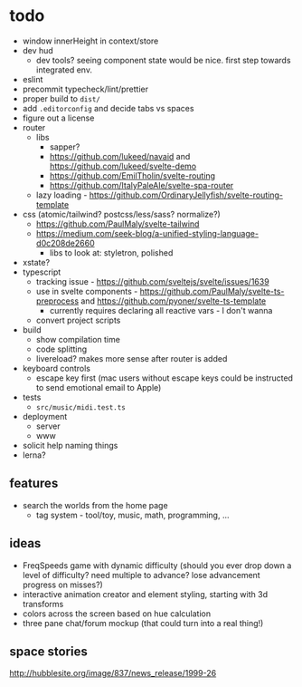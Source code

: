 # todo

- window innerHeight in context/store
- dev hud
  - dev tools? seeing component state would be nice. first step towards integrated env.
- eslint
- precommit typecheck/lint/prettier
- proper build to `dist/`
- add `.editorconfig` and decide tabs vs spaces
- figure out a license
- router
  - libs
    - sapper?
    - https://github.com/lukeed/navaid and https://github.com/lukeed/svelte-demo
    - https://github.com/EmilTholin/svelte-routing
    - https://github.com/ItalyPaleAle/svelte-spa-router
  - lazy loading - https://github.com/OrdinaryJellyfish/svelte-routing-template
- css (atomic/tailwind? postcss/less/sass? normalize?)
  - https://github.com/PaulMaly/svelte-tailwind
  - https://medium.com/seek-blog/a-unified-styling-language-d0c208de2660
    - libs to look at: styletron, polished
- xstate?
- typescript
  - tracking issue - https://github.com/sveltejs/svelte/issues/1639
  - use in svelte components - https://github.com/PaulMaly/svelte-ts-preprocess and https://github.com/pyoner/svelte-ts-template
    - currently requires declaring all reactive vars - I don't wanna
  - convert project scripts
- build
  - show compilation time
  - code splitting
  - livereload? makes more sense after router is added
- keyboard controls
  - escape key first (mac users without escape keys could be instructed to send emotional email to Apple)
- tests
  - `src/music/midi.test.ts`
- deployment
  - server
  - www
- solicit help naming things
- lerna?

## features

- search the worlds from the home page
  - tag system - tool/toy, music, math, programming, ...

## ideas

- FreqSpeeds game with dynamic difficulty (should you ever drop down a level of difficulty? need multiple to advance? lose advancement progress on misses?)
- interactive animation creator and element styling, starting with 3d transforms
- colors across the screen based on hue calculation
- three pane chat/forum mockup (that could turn into a real thing!)

## space stories
http://hubblesite.org/image/837/news_release/1999-26
